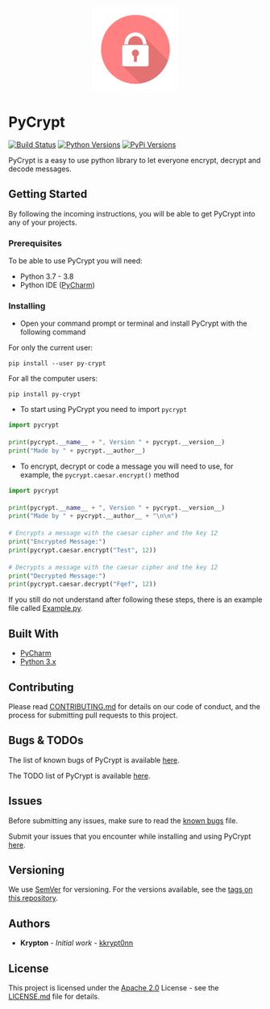 <p align="center">
  <img width="170" height="170" src="https://raw.githubusercontent.com/kkrypt0nn/PyCrypt/master/logo.png">
</p>

# PyCrypt
[![Build Status](https://travis-ci.org/kkrypt0nn/PyCrypt.svg?branch=master)](https://travis-ci.org/kkrypt0nn/PyCrypt) [![Python Versions](https://img.shields.io/badge/python-3.5%20%7C%203.6%20%7C%203.7%20%7C%203.8-orange)](https://pypi.org/project/py-crypt)  [![PyPi Versions](https://img.shields.io/badge/pypi-v1.1.0-blue)](https://pypi.org/project/py-crypt) 

PyCrypt is a easy to use python library to let everyone encrypt, decrypt and decode messages.

## Getting Started
By following the incoming instructions, you will be able to get PyCrypt into any of your projects.

### Prerequisites
To be able to use PyCrypt you will need:
* Python 3.7 - 3.8
* Python IDE ([PyCharm](https://jetbrains.com/pycharm))

### Installing
* Open your command prompt or terminal and install PyCrypt with the following command

For only the current user:
```
pip install --user py-crypt
```
For all the computer users:
```
pip install py-crypt
```

* To start using PyCrypt you need to import `pycrypt`

```python
import pycrypt

print(pycrypt.__name__ + ", Version " + pycrypt.__version__)
print("Made by " + pycrypt.__author__)
```

* To encrypt, decrypt or code a message you will need to use, for example, the `pycrypt.caesar.encrypt()` method

```python
import pycrypt

print(pycrypt.__name__ + ", Version " + pycrypt.__version__)
print("Made by " + pycrypt.__author__ + "\n\n")

# Encrypts a message with the caesar cipher and the key 12
print("Encrypted Message:")
print(pycrypt.caesar.encrypt("Test", 12))

# Decrypts a message with the caesar cipher and the key 12
print("Decrypted Message:")
print(pycrypt.caesar.decrypt("Fqef", 12))
```

If you still do not understand after following these steps, there is an example file called [Example.py](Example.py).

## Built With
* [PyCharm](https://jetbrains.com/pycharm)
* [Python 3.x](https://python.org)

## Contributing
Please read [CONTRIBUTING.md](CONTRIBUTING.md) for details on our code of conduct, and the process for submitting pull requests to this project.

## Bugs & TODOs
The list of known bugs of PyCrypt is available [here](BUGS.md).

The TODO list of PyCrypt is available [here](TODOS.md).

## Issues
Before submitting any issues, make sure to read the [known bugs](BUGS.md) file.

Submit your issues that you encounter while installing and using PyCrypt [here](https://github.com/kkrypt0nn/PyCrypt/issues).

## Versioning
We use [SemVer](http://semver.org/) for versioning. For the versions available, see the [tags on this repository](https://github.com/kkrypt0nn/PyCrypt/tags).

## Authors
* **Krypton** - *Initial work* - [kkrypt0nn](https://github.com/kkrypt0nn)

## License
This project is licensed under the [Apache 2.0](LICENSE.md) License - see the [LICENSE.md](LICENSE.md) file for details.